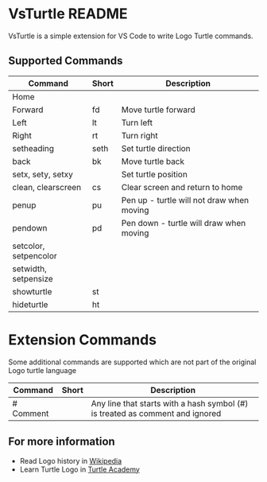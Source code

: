# VsTurtle README

VsTurtle is a simple extension for VS Code to write Logo Turtle commands. 

## Supported Commands

| Command | Short | Description |
| ---     | ---   |  ---        |
| Home    |       |             |
| Forward | fd| Move turtle forward
| Left | lt|  Turn left
| Right | rt| Turn right
| setheading | seth| Set turtle direction
| back | bk|  Move turtle back
| setx, sety, setxy | |  Set turtle position
| clean, clearscreen | cs| Clear screen and return to home
| penup | pu| Pen up - turtle will not draw when moving
| pendown | pd| Pen down - turtle will draw when moving
| setcolor, setpencolor
| setwidth, setpensize
| showturtle | st |
| hideturtle | ht |


# Extension Commands
Some additional commands are supported which are not part of the original Logo turtle language

| Command | Short | Description |
| ---     | ---   |  ---        |
| # Comment |       |          Any line that starts with a hash symbol (#) is treated as comment and ignored   |


## For more information

* Read Logo history in [Wikipedia](https://en.wikipedia.org/wiki/Logo_(programming_language))
* Learn Turtle Logo in [Turtle Academy](https://www.turtleacademy.com/)
